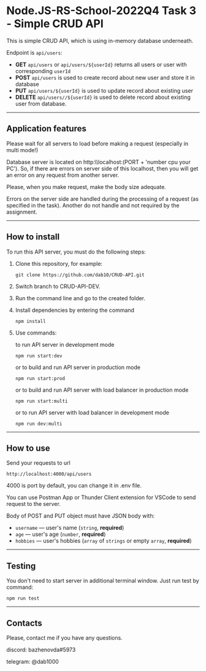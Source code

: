 # Node.JS-RS-School-2022Q4 Task 3 - Simple CRUD API

This is simple CRUD API, which is using in-memory database underneath. 

Endpoint is `api/users`:
  * **GET** `api/users` or `api/users/${userId}` returns all users or user with corresponding `userId`
  * **POST** `api/users` is used to create record about new user and store it in database
  * **PUT** `api/users/${userId}` is used to update record about existing user
  * **DELETE** `api/users//${userId}` is used to delete record about existing user from database.

---

## Application features
Please wait for all servers to load before making a request (especially in multi mode!)

Database server is located on http:\\\\localhost:(PORT + 'number cpu your PC'). 
So, if there are errors on server side of this localhost, then you will get an error on any request from another server.

Please, when you make request, make the body size adequate.

Errors on the server side are handled during the processing of a request (as specified in the task). Another do not handle and not required by the assignment.

---

## How to install

To run this API server, you must do the following steps:

1. Clone this repository, for example:
    ```
    git clone https://github.com/dab10/CRUD-API.git
    ``` 
2. Switch branch to CRUD-API-DEV.
3. Run the command line and go to the created folder.
4. Install dependencies by entering the command
    ```
    npm install
    ``` 
5. Use commands:

    to run API server in development mode
    ```
    npm run start:dev
    ```

    or to build and run API server in production mode
    ```
    npm run start:prod
    ```
    or to build and run API server with load balancer in production mode
    ```
    npm run start:multi
    ```
    or to run API server with load balancer in development mode
    ```
    npm run dev:multi
    ```
---

## How to use

Send your requests to url 
```
http://localhost:4000/api/users
```
4000 is port by default, you can change it in .env file.

You can use Postman App or Thunder Client extension for VSCode to send request to the server. 

Body of POST and PUT object must have JSON body with:
  * `username` — user's name (`string`, **required**)
  * `age` — user's age (`number`, **required**)
  * `hobbies` — user's hobbies (`array` of `strings` or empty `array`, **required**)

---

## Testing
You don't need to start server in additional terminal window. Just run test by command:

```
npm run test
```

---

## Contacts
Please, contact me if you have any questions.

discord: bazhenovda#5973

telegram: @dab1000